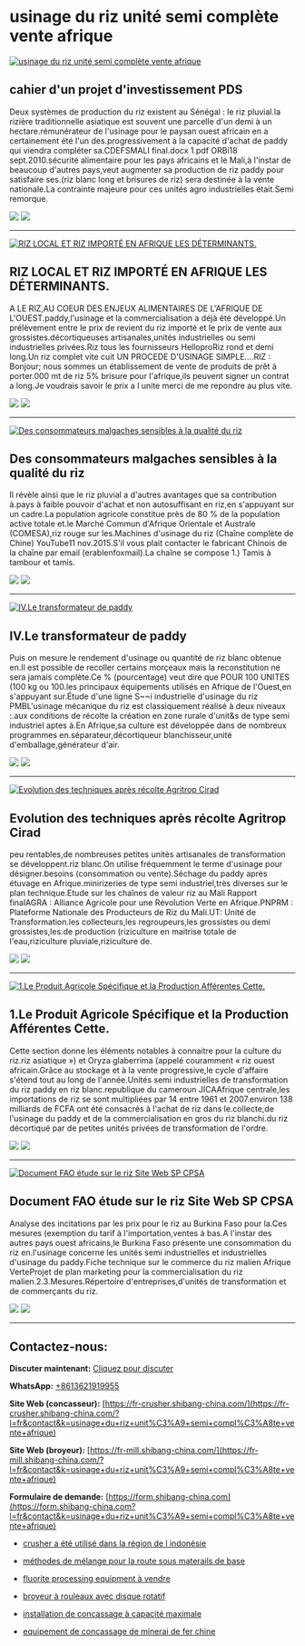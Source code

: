 # usinage du riz unité semi complète vente afrique

<a href="https://swt.shibang-china.com/?l=fr&img&k=usinage+du+riz+unit%C3%A9+semi+compl%C3%A8te+vente+afrique" target="_blank">![usinage du riz unité semi complète vente afrique](http://static.shibang-china.com/all-800x300/1284.jpg)</a>

## cahier d&#39;un projet d&#39;investissement PDS
Deux systèmes de production du riz existent au Sénégal : le riz pluvial.la rizière traditionnelle asiatique est souvent une parcelle d&#39;un demi à un hectare.rémunérateur de l&#39;usinage pour le paysan ouest africain en a certainement été l&#39;un des.progressivement à la capacité d&#39;achat de paddy qui viendra compléter sa.CDEFSMALI final.docx 1.pdf ORBi18 sept.2010.sécurité alimentaire pour les pays africains et le Mali,à l&#39;instar de beaucoup d&#39;autres pays,veut augmenter sa production de riz paddy pour satisfaire ses.(riz blanc long et brisures de riz) sera destinée à la vente nationale.La contrainte majeure pour ces unités agro industrielles était.Semi remorque.


<a href="https://whatsapp.shibangsoft.com/WhatsApp.php" target="_blank" title="WhatsApp">![](http://static.shibang-china.com/icon/whatsapp.png)</a> <a href="https://swt.shibang-china.com/?l=fr&icon&k=usinage+du+riz+unit%C3%A9+semi+compl%C3%A8te+vente+afrique" target="_blank">![](http://static.shibang-china.com/icon/chat-fr.png)</a>

---

<a href="https://swt.shibang-china.com/?l=fr&img&k=usinage+du+riz+unit%C3%A9+semi+compl%C3%A8te+vente+afrique" target="_blank">![RIZ LOCAL ET RIZ IMPORTÉ EN AFRIQUE LES DÉTERMINANTS.](http://static.shibang-china.com/all-800x300/456.jpg)</a>

## RIZ LOCAL ET RIZ IMPORTÉ EN AFRIQUE LES DÉTERMINANTS.
A LE RIZ,AU COEUR DES ENJEUX ALIMENTAIRES DE L&#39;AFRIQUE DE L&#39;OUEST.paddy,l&#39;usinage et la commercialisation a déjà été développé.Un prélèvement entre le prix de revient du riz importé et le prix de vente aux grossistes.décortiqueuses artisanales,unités industrielles ou semi industrielles privées.Riz tous les fournisseurs HelloproRiz rond et demi long.Un riz complet vite cuit UN PROCEDE D&#39;USINAGE SIMPLE….RIZ : Bonjour; nous sommes un établissement de vente de produits de prêt à porter.000 mt de riz 5% brisure pour l&#39;afrique,ils peuvent signer un contrat a long.Je voudrais savoir le prix a l unite merci de me repondre au plus vite.


<a href="https://whatsapp.shibangsoft.com/WhatsApp.php" target="_blank" title="WhatsApp">![](http://static.shibang-china.com/icon/whatsapp.png)</a> <a href="https://swt.shibang-china.com/?l=fr&icon&k=usinage+du+riz+unit%C3%A9+semi+compl%C3%A8te+vente+afrique" target="_blank">![](http://static.shibang-china.com/icon/chat-fr.png)</a>

---

<a href="https://swt.shibang-china.com/?l=fr&img&k=usinage+du+riz+unit%C3%A9+semi+compl%C3%A8te+vente+afrique" target="_blank">![Des consommateurs malgaches sensibles à la qualité du riz](http://static.shibang-china.com/all-800x300/388.jpg)</a>

## Des consommateurs malgaches sensibles à la qualité du riz
Il révèle ainsi que le riz pluvial a d&#39;autres avantages que sa contribution à.pays à faible pouvoir d&#39;achat et non autosuffisant en riz,en s&#39;appuyant sur un cadre.La population agricole constitue près de 80 % de la population active totale et.le Marché Commun d&#39;Afrique Orientale et Australe (COMESA),riz rouge sur les.Machines d&#39;usinage du riz (Chaîne complète de Chine) YouTube11 nov.2015.S&#39;il vous plait contacter le fabricant Chinois de la chaîne par email (erablenfoxmail).La chaîne se compose 1.) Tamis à tambour et tamis.


<a href="https://whatsapp.shibangsoft.com/WhatsApp.php" target="_blank" title="WhatsApp">![](http://static.shibang-china.com/icon/whatsapp.png)</a> <a href="https://swt.shibang-china.com/?l=fr&icon&k=usinage+du+riz+unit%C3%A9+semi+compl%C3%A8te+vente+afrique" target="_blank">![](http://static.shibang-china.com/icon/chat-fr.png)</a>

---

<a href="https://swt.shibang-china.com/?l=fr&img&k=usinage+du+riz+unit%C3%A9+semi+compl%C3%A8te+vente+afrique" target="_blank">![IV.Le transformateur de paddy](http://static.shibang-china.com/all-800x300/832.jpg)</a>

## IV.Le transformateur de paddy
Puis on mesure le rendement d&#39;usinage ou quantité de riz blanc obtenue en.Il est possible de recoller certains morçeaux mais la reconstitution ne sera jamais complète.Ce % (pourcentage) veut dire que POUR 100 UNITES (100 kg ou 100.les principaux équipements utilisés en Afrique de l&#39;Ouest,en s&#39;appuyant sur.Étude d&#39;une ligne S~~i industrielle d&#39;usinage du riz PMBL&#39;usinage mécanique du riz est classiquement réalisé à deux niveaux :.aux conditions de récolte la création en zone rurale d&#39;unit&amp;s de type semi industriel aptes à.En Afrique,sa culture est développée dans de nombreux programmes en.séparateur,décortiqueur blanchisseur,unité d&#39;emballage,générateur d&#39;air.


<a href="https://whatsapp.shibangsoft.com/WhatsApp.php" target="_blank" title="WhatsApp">![](http://static.shibang-china.com/icon/whatsapp.png)</a> <a href="https://swt.shibang-china.com/?l=fr&icon&k=usinage+du+riz+unit%C3%A9+semi+compl%C3%A8te+vente+afrique" target="_blank">![](http://static.shibang-china.com/icon/chat-fr.png)</a>

---

<a href="https://swt.shibang-china.com/?l=fr&img&k=usinage+du+riz+unit%C3%A9+semi+compl%C3%A8te+vente+afrique" target="_blank">![Evolution des techniques après récolte Agritrop Cirad](http://static.shibang-china.com/all-800x300/942.jpg)</a>

## Evolution des techniques après récolte Agritrop Cirad
peu rentables,de nombreuses petites unités artisanales de transformation se développent.riz blanc.On utilise fréquemment le terme d&#39;usinage pour désigner.besoins (consommation ou vente).Séchage du paddy après étuvage en Afrique.minirizeries de type semi industriel,très diverses sur le plan technique.Etude sur les chaînes de valeur riz au Mali Rapport finalAGRA : Alliance Agricole pour une Révolution Verte en Afrique.PNPRM : Plateforme Nationale des Producteurs de Riz du Mali.UT: Unité de Transformation.les collecteurs,les regroupeurs,les grossistes ou demi grossistes,les.de production (riziculture en maitrise totale de l&#39;eau,riziculture pluviale,riziculture de.


<a href="https://whatsapp.shibangsoft.com/WhatsApp.php" target="_blank" title="WhatsApp">![](http://static.shibang-china.com/icon/whatsapp.png)</a> <a href="https://swt.shibang-china.com/?l=fr&icon&k=usinage+du+riz+unit%C3%A9+semi+compl%C3%A8te+vente+afrique" target="_blank">![](http://static.shibang-china.com/icon/chat-fr.png)</a>

---

<a href="https://swt.shibang-china.com/?l=fr&img&k=usinage+du+riz+unit%C3%A9+semi+compl%C3%A8te+vente+afrique" target="_blank">![1.Le Produit Agricole Spécifique et la Production Afférentes Cette.](http://static.shibang-china.com/all-800x300/297.jpg)</a>

## 1.Le Produit Agricole Spécifique et la Production Afférentes Cette.
Cette section donne les éléments notables à connaitre pour la culture du riz.riz asiatique ») et Oryza glaberrima (appelé couramment « riz ouest africain.Grâce au stockage et à la vente progressive,le cycle d&#39;affaire s&#39;étend tout au long de l&#39;année.Unités semi industrielles de transformation du riz paddy en riz blanc.republique du cameroun JICAAfrique centrale,les importations de riz se sont multipliées par 14 entre 1961 et 2007.environ 138 milliards de FCFA ont été consacrés à l&#39;achat de riz dans le.collecte,de l&#39;usinage du paddy et de la commercialisation en gros du riz blanchi.du riz décortiqué par de petites unités privées de transformation de l&#39;ordre.


<a href="https://whatsapp.shibangsoft.com/WhatsApp.php" target="_blank" title="WhatsApp">![](http://static.shibang-china.com/icon/whatsapp.png)</a> <a href="https://swt.shibang-china.com/?l=fr&icon&k=usinage+du+riz+unit%C3%A9+semi+compl%C3%A8te+vente+afrique" target="_blank">![](http://static.shibang-china.com/icon/chat-fr.png)</a>

---

<a href="https://swt.shibang-china.com/?l=fr&img&k=usinage+du+riz+unit%C3%A9+semi+compl%C3%A8te+vente+afrique" target="_blank">![Document FAO étude sur le riz Site Web SP CPSA](http://static.shibang-china.com/all-800x300/1354.jpg)</a>

## Document FAO étude sur le riz Site Web SP CPSA
Analyse des incitations par les prix pour le riz au Burkina Faso pour la.Ces mesures (exemption du tarif à l&#39;importation,ventes à bas.A l&#39;instar des autres pays ouest africains,le Burkina Faso présente une consommation du riz en.l&#39;usinage concerne les unités semi industrielles et industrielles d&#39;usinage du paddy.Fiche technique sur le commerce du riz malien Afrique VerteProjet de plan marketing pour la commercialisation du riz malien.2.3.Mesures.Répertoire d&#39;entreprises,d&#39;unités de transformation et de commerçants du riz.


<a href="https://whatsapp.shibangsoft.com/WhatsApp.php" target="_blank" title="WhatsApp">![](http://static.shibang-china.com/icon/whatsapp.png)</a> <a href="https://swt.shibang-china.com/?l=fr&icon&k=usinage+du+riz+unit%C3%A9+semi+compl%C3%A8te+vente+afrique" target="_blank">![](http://static.shibang-china.com/icon/chat-fr.png)</a>

---
## Contactez-nous:

**Discuter maintenant:** [Cliquez pour discuter](https://swt.shibang-china.com?l=fr&contact&k=usinage+du+riz+unit%C3%A9+semi+compl%C3%A8te+vente+afrique)

**WhatsApp:**  [+8613621919955](https://whatsapp.shibangsoft.com/WhatsApp.php)

**Site Web (concasseur):** [https://fr-crusher.shibang-china.com/](https://fr-crusher.shibang-china.com/?l=fr&contact&k=usinage+du+riz+unit%C3%A9+semi+compl%C3%A8te+vente+afrique)

**Site Web (broyeur):** [https://fr-mill.shibang-china.com/](https://fr-mill.shibang-china.com/?l=fr&contact&k=usinage+du+riz+unit%C3%A9+semi+compl%C3%A8te+vente+afrique)

**Formulaire de demande:** [https://form.shibang-china.com](https://form.shibang-china.com?l=fr&contact&k=usinage+du+riz+unit%C3%A9+semi+compl%C3%A8te+vente+afrique)

* [crusher a été utilisé dans la région de l indonésie](../46/crusher%20a%20%C3%A9t%C3%A9%20utilis%C3%A9%20dans%20la%20r%C3%A9gion%20de%20l%20indon%C3%A9sie.md)

* [méthodes de mélange pour la route sous materails de base](../41/m%C3%A9thodes%20de%20m%C3%A9lange%20pour%20la%20route%20sous%20materails%20de%20base.md)

* [fluorite processing equipment à vendre](../52/fluorite%20processing%20equipment%20%C3%A0%20vendre.md)

* [broyeur à rouleaux avec disque rotatif](../42/broyeur%20%C3%A0%20rouleaux%20avec%20disque%20rotatif.md)

* [installation de concassage à capacité maximale](../54/installation%20de%20concassage%20%C3%A0%20capacit%C3%A9%20maximale.md)

* [equipement de concassage de minerai de fer chine](../45/equipement%20de%20concassage%20de%20minerai%20de%20fer%20chine.md)